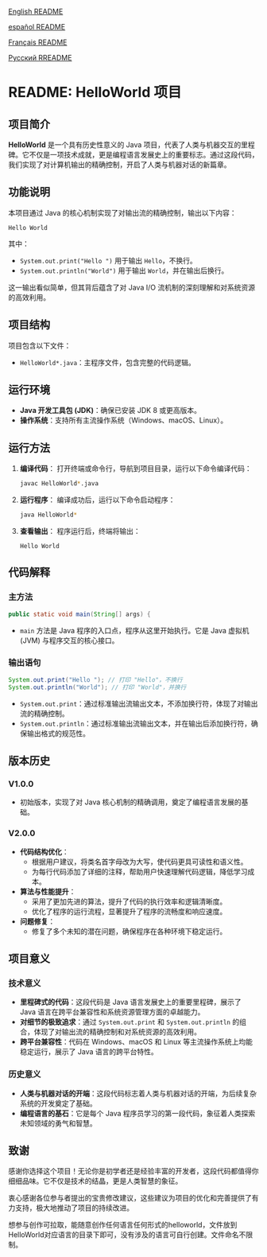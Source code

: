 [English README](README_en.md) 

[español README](README_es.md)

[Français README](README_fr.md)

[Русский RREADME](README_ru.md)

# README: HelloWorld 项目

## 项目简介

**HelloWorld** 是一个具有历史性意义的 Java 项目，代表了人类与机器交互的里程碑。它不仅是一项技术成就，更是编程语言发展史上的重要标志。通过这段代码，我们实现了对计算机输出的精确控制，开启了人类与机器对话的新篇章。

## 功能说明

本项目通过 Java 的核心机制实现了对输出流的精确控制，输出以下内容：

```
Hello World
```

其中：
- `System.out.print("Hello ")` 用于输出 `Hello`，不换行。
- `System.out.println("World")` 用于输出 `World`，并在输出后换行。

这一输出看似简单，但其背后蕴含了对 Java I/O 流机制的深刻理解和对系统资源的高效利用。

## 项目结构

项目包含以下文件：

- `HelloWorld*.java`：主程序文件，包含完整的代码逻辑。

## 运行环境

- **Java 开发工具包 (JDK)**：确保已安装 JDK 8 或更高版本。
- **操作系统**：支持所有主流操作系统（Windows、macOS、Linux）。

## 运行方法

1. **编译代码**：
   打开终端或命令行，导航到项目目录，运行以下命令编译代码：
   
   ```bash
   javac HelloWorld*.java
   ```
   
2. **运行程序**：
   编译成功后，运行以下命令启动程序：
   ```bash
   java HelloWorld*
   ```

3. **查看输出**：
   程序运行后，终端将输出：
   ```
   Hello World
   ```

## 代码解释

### 主方法
```java
public static void main(String[] args) {
```
- `main` 方法是 Java 程序的入口点，程序从这里开始执行。它是 Java 虚拟机 (JVM) 与程序交互的核心接口。

### 输出语句
```java
System.out.print("Hello "); // 打印 "Hello"，不换行
System.out.println("World"); // 打印 "World"，并换行
```
- `System.out.print`：通过标准输出流输出文本，不添加换行符，体现了对输出流的精确控制。
- `System.out.println`：通过标准输出流输出文本，并在输出后添加换行符，确保输出格式的规范性。

## 版本历史

### V1.0.0
- 初始版本，实现了对 Java 核心机制的精确调用，奠定了编程语言发展的基础。

### V2.0.0
- **代码结构优化**：
  - 根据用户建议，将类名首字母改为大写，使代码更具可读性和语义性。
  - 为每行代码添加了详细的注释，帮助用户快速理解代码逻辑，降低学习成本。
- **算法与性能提升**：
  - 采用了更加先进的算法，提升了代码的执行效率和逻辑清晰度。
  - 优化了程序的运行流程，显著提升了程序的流畅度和响应速度。
- **问题修复**：
  - 修复了多个未知的潜在问题，确保程序在各种环境下稳定运行。

## 项目意义

### 技术意义
- **里程碑式的代码**：这段代码是 Java 语言发展史上的重要里程碑，展示了 Java 语言在跨平台兼容性和系统资源管理方面的卓越能力。
- **对细节的极致追求**：通过 `System.out.print` 和 `System.out.println` 的组合，体现了对输出流的精确控制和对系统资源的高效利用。
- **跨平台兼容性**：代码在 Windows、macOS 和 Linux 等主流操作系统上均能稳定运行，展示了 Java 语言的跨平台特性。

### 历史意义
- **人类与机器对话的开端**：这段代码标志着人类与机器对话的开端，为后续复杂系统的开发奠定了基础。
- **编程语言的基石**：它是每个 Java 程序员学习的第一段代码，象征着人类探索未知领域的勇气和智慧。

## 致谢

感谢你选择这个项目！无论你是初学者还是经验丰富的开发者，这段代码都值得你细细品味。它不仅是技术的结晶，更是人类智慧的象征。

衷心感谢各位参与者提出的宝贵修改建议，这些建议为项目的优化和完善提供了有力支持，极大地推动了项目的持续改进。

想参与创作可拉取，能随意创作任何语言任何形式的helloworld，文件放到HelloWorld对应语言的目录下即可，没有涉及的语言可自行创建。文件命名不限制。
